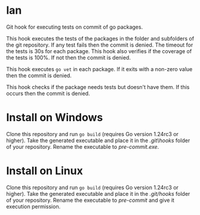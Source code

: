 # lan
Git hook for executing tests on commit of go packages.

This hook executes the tests of the packages in the folder and subfolders of the git repository.
If any test fails then the commit is denied. The timeout for the tests is 30s for each package.
This hook also verifies if the coverage of the tests is 100%. If not then the commit is denied.

This hook executes ```go vet``` in each package. If it exits with a non-zero value then the commit
is denied.

This hook checks if the package needs tests but doesn't have them. If this occurs then the commit is denied.

# Install on Windows
Clone this repository and run ```go build``` (requires Go version 1.24rc3 or higher). Take the generated executable
and place it in the *.git\hooks* folder of your repository. Rename the executable to *pre-commit.exe*.

# Install on Linux
Clone this repository and run ```go build``` (requires Go version 1.24rc3 or higher). Take the generated executable and
place it in the *.git/hooks* folder of your repository. Rename the executable to *pre-commit* and give it execution permission.